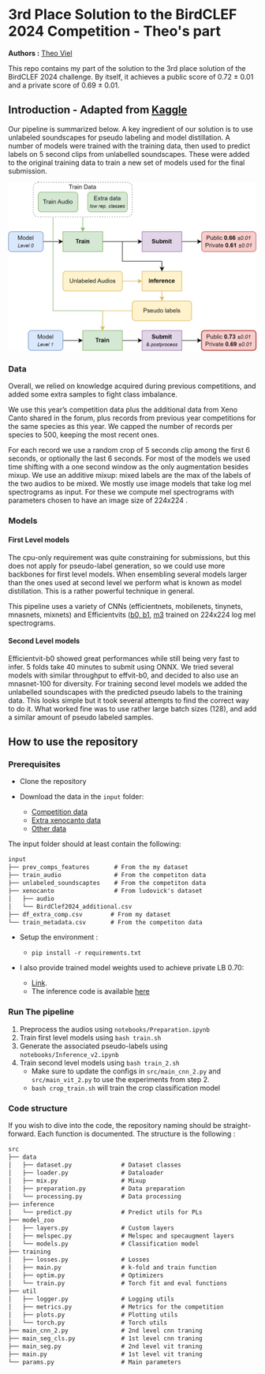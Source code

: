 # 3rd Place Solution to the BirdCLEF 2024 Competition - Theo's part

**Authors :** [Theo Viel](https://github.com/TheoViel)

This repo contains my part of the solution to the 3rd place solution of the BirdCLEF 2024 challenge.
By itself, it achieves a public score of 0.72 ± 0.01 and a private score of 0.69 ± 0.01.

## Introduction - Adapted from [Kaggle](https://www.kaggle.com/competitions/birdclef-2024/discussion/511905)

Our pipeline is summarized below. A key ingredient of our solution is to use unlabeled soundscapes for pseudo labeling and model distillation. A number of models were trained with the training data, then used to predict labels on 5 second clips from unlabelled soundscapes. These were added to the original training data to train a new set of models used for the final submission. 

![](pipe.png)

### Data

Overall, we relied on knowledge acquired during previous competitions, and added some extra samples to fight class imbalance.

We use this year’s competition data plus the additional data from Xeno Canto shared in the forum, plus records from previous year competitions for the same species as this year. We capped the number of records per species to 500, keeping the most recent ones.

For each record we use a random crop of 5 seconds clip among the first 6 seconds, or optionally the last 6 seconds. For most of the models we used time shifting with a one second window as the only augmentation besides mixup. We use an additive mixup: mixed labels are the max of the labels of the two audios to be mixed.
We mostly use image models that take log mel spectrograms as input. For these we compute mel spectrograms with parameters chosen to have an image size of 224x224 .

### Models

#### First Level models

The cpu-only requirement was quite constraining for submissions, but this does not apply for pseudo-label generation, so we could use more backbones for first level models. When ensembling several models larger than the ones used at second level we perform what is known as model distillation. This is a rather powerful technique in general.

This pipeline uses a variety of CNNs (efficientnets, mobilenets, tinynets, mnasnets, mixnets) and Efficientvits ([b0, b1](https://arxiv.org/pdf/2205.14756), [m3](https://arxiv.org/pdf/2305.07027) trained on 224x224 log mel spectrograms.

#### Second Level models

Efficientvit-b0 showed great performances while still being very fast to infer. 5 folds take 40 minutes to submit using ONNX. We tried several models with similar throughput to effvit-b0, and decided to also use an mnasnet-100 for diversity. For training second level models we added the unlabelled soundscapes with the predicted pseudo labels to the training data. This looks simple but it took several attempts to find the correct way to do it. What worked fine was to use rather large batch sizes (128), and add a similar amount of pseudo labeled samples. 


## How to use the repository

### Prerequisites

- Clone the repository

- Download the data in the `input` folder:
  - [Competition data](https://www.kaggle.com/competitions/birdclef-2024/dataa)
  - [Extra xenocanto data](https://www.kaggle.com/datasets/ludovick/birdclef2024-additional-mp3)
  - [Other data](https://www.kaggle.com/datasets/theoviel/birdclef-2024-prev-data-fts)


The input folder should at least contain the following:
```
input
├── prev_comps_features       # From the my dataset
├── train_audio               # From the competiton data
├── unlabeled_soundscaptes    # From the competiton data
├── xenocanto                 # From ludovick's dataset
│   ├── audio
│   └── BirdClef2024_additional.csv
├── df_extra_comp.csv        # From my dataset
└── train_metadata.csv       # From the competiton data
```

- Setup the environment :
  - `pip install -r requirements.txt`

- I also provide trained model weights used to achieve private LB 0.70:
  - [Link](https://www.kaggle.com/datasets/theoviel/birdclef-2024-weights-3/).
  - The inference code is available [here](https://www.kaggle.com/code/theoviel/birdclef-2024-inf-v2)


### Run The pipeline

1. Preprocess the audios using `notebooks/Preparation.ipynb`
2. Train first level models using `bash train.sh`
3. Generate the associated pseudo-labels using `notebooks/Inference_v2.ipynb`
4. Train second level models using `bash train_2.sh`
    - Make sure to update the configs in `src/main_cnn_2.py` and `src/main_vit_2.py` to use the experiments from step 2.
    - `bash crop_train.sh` will train the crop classification model


### Code structure

If you wish to dive into the code, the repository naming should be straight-forward. Each function is documented.
The structure is the following :

```
src
├── data
│   ├── dataset.py              # Dataset classes
│   ├── loader.py               # Dataloader
│   ├── mix.py                  # Mixup
│   ├── preparation.py          # Data preparation
│   └── processing.py           # Data processing 
├── inference                
│   └── predict.py              # Predict utils for PLs
├── model_zoo 
│   ├── layers.py               # Custom layers
│   ├── melspec.py              # Melspec and specaugment layers
│   └── models.py               # Classification model
├── training                        
│   ├── losses.py               # Losses
│   ├── main.py                 # k-fold and train function
│   ├── optim.py                # Optimizers
│   └── train.py                # Torch fit and eval functions
├── util
│   ├── logger.py               # Logging utils
│   ├── metrics.py              # Metrics for the competition
│   ├── plots.py                # Plotting utils
│   └── torch.py                # Torch utils
├── main_cnn_2.py               # 2nd level cnn traning
├── main_seg_cls.py             # 1st level cnn traning
├── main_seg.py                 # 2nd level vit traning
├── main.py                     # 1st level vit traning
└── params.py                   # Main parameters
``` 
